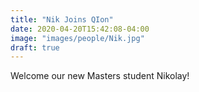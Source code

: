 ```yaml
---
title: "Nik Joins QIon"
date: 2020-04-20T15:42:08-04:00
image: "images/people/Nik.jpg"
draft: true
---
```


Welcome our new Masters student Nikolay! 

